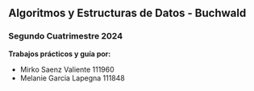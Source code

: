 ## Algoritmos y Estructuras de Datos - Buchwald

### Segundo Cuatrimestre 2024

**Trabajos prácticos y guía por:**
- Mirko Saenz Valiente 111960
- Melanie Garcia Lapegna 111848


